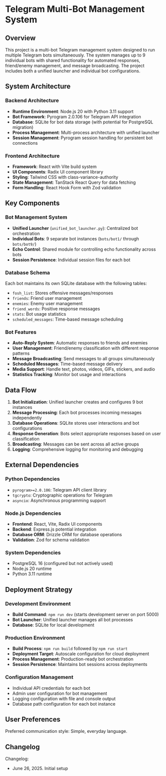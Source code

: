 # Telegram Multi-Bot Management System

## Overview

This project is a multi-bot Telegram management system designed to run multiple Telegram bots simultaneously. The system manages up to 9 individual bots with shared functionality for automated responses, friend/enemy management, and message broadcasting. The project includes both a unified launcher and individual bot configurations.

## System Architecture

### Backend Architecture
- **Runtime Environment**: Node.js 20 with Python 3.11 support
- **Bot Framework**: Pyrogram 2.0.106 for Telegram API integration
- **Database**: SQLite for bot data storage (with potential for PostgreSQL migration)
- **Process Management**: Multi-process architecture with unified launcher
- **Session Management**: Pyrogram session handling for persistent bot connections

### Frontend Architecture
- **Framework**: React with Vite build system
- **UI Components**: Radix UI component library
- **Styling**: Tailwind CSS with class-variance-authority
- **State Management**: TanStack React Query for data fetching
- **Form Handling**: React Hook Form with Zod validation

## Key Components

### Bot Management System
- **Unified Launcher** (`unified_bot_launcher.py`): Centralized bot orchestration
- **Individual Bots**: 9 separate bot instances (`bots/bot1/` through `bots/bot9/`)
- **Echo Control**: Shared module for controlling echo functionality across bots
- **Session Persistence**: Individual session files for each bot

### Database Schema
Each bot maintains its own SQLite database with the following tables:
- `fosh_list`: Stores offensive messages/responses
- `friends`: Friend user management
- `enemies`: Enemy user management
- `friend_words`: Positive response messages
- `stats`: Bot usage statistics
- `scheduled_messages`: Time-based message scheduling

### Bot Features
- **Auto-Reply System**: Automatic responses to friends and enemies
- **User Management**: Friend/enemy classification with different response patterns
- **Message Broadcasting**: Send messages to all groups simultaneously
- **Scheduled Messages**: Time-based message delivery
- **Media Support**: Handle text, photos, videos, GIFs, stickers, and audio
- **Statistics Tracking**: Monitor bot usage and interactions

## Data Flow

1. **Bot Initialization**: Unified launcher creates and configures 9 bot instances
2. **Message Processing**: Each bot processes incoming messages independently
3. **Database Operations**: SQLite stores user interactions and bot configurations
4. **Response Generation**: Bots select appropriate responses based on user classification
5. **Broadcasting**: Messages can be sent across all active groups
6. **Logging**: Comprehensive logging for monitoring and debugging

## External Dependencies

### Python Dependencies
- `pyrogram>=2.0.106`: Telegram API client library
- `tgcrypto`: Cryptographic operations for Telegram
- `asyncio`: Asynchronous programming support

### Node.js Dependencies
- **Frontend**: React, Vite, Radix UI components
- **Backend**: Express.js potential integration
- **Database ORM**: Drizzle ORM for database operations
- **Validation**: Zod for schema validation

### System Dependencies
- PostgreSQL 16 (configured but not actively used)
- Node.js 20 runtime
- Python 3.11 runtime

## Deployment Strategy

### Development Environment
- **Build Command**: `npm run dev` (starts development server on port 5000)
- **Bot Launcher**: Unified launcher manages all bot processes
- **Database**: SQLite for local development

### Production Environment
- **Build Process**: `npm run build` followed by `npm run start`
- **Deployment Target**: Autoscale configuration for cloud deployment
- **Process Management**: Production-ready bot orchestration
- **Session Persistence**: Maintains bot sessions across deployments

### Configuration Management
- Individual API credentials for each bot
- Admin user configuration for bot management
- Logging configuration with file and console output
- Database path configuration for each bot instance

## User Preferences

Preferred communication style: Simple, everyday language.

## Changelog

Changelog:
- June 26, 2025. Initial setup